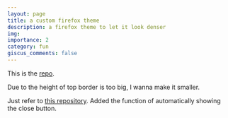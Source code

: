```yaml
---
layout: page
title: a custom firefox theme
description: a firefox theme to let it look denser
img: 
importance: 2
category: fun
giscus_comments: false
---
```


This is the [repo](https://github.com/yuzhi535/firefox-custom-themes). 

Due to the height of top border is too big, I wanna make it smaller.

Just refer to [this repository](https://github.com/Tnings/CompactFox). Added the function of automatically showing the close button.
